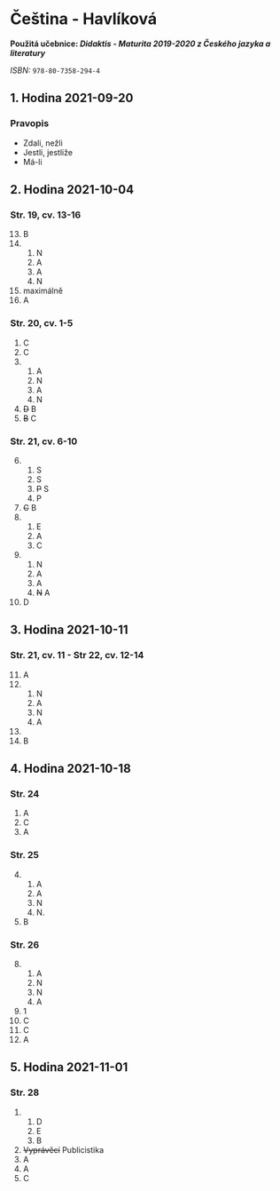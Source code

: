 # Čeština - Havlíková

**Použitá učebnice: *Didaktis - Maturita 2019-2020 z Českého jazyka a literatury***

*ISBN:* `978-80-7358-294-4`

## 1. Hodina 2021-09-20

### Pravopis

* Zdali, nežli
* Jestli, jestliže
* Má-li

## 2. Hodina 2021-10-04

### Str. 19, cv. 13-16

13. B
14.
	1. N
	2. A
	3. A
	4. N
15. maximálně
16. A

### Str. 20, cv. 1-5

1. C
2. C
3. 
	1. A
	2. N
	3. A
	4. N
4. ~~D~~ B
5. ~~B~~ C

### Str. 21, cv. 6-10

6.
	1. S
	2. S
	3. ~~P~~ S
	4. P
7. ~~C~~ B
8. 
	1. E
	2. A
	3. C
9.
	1. N
	2. A
	3. A
	4. ~~N~~ A
10. D

## 3. Hodina 2021-10-11

### Str. 21, cv. 11 - Str 22, cv. 12-14

11. A
12.
	1. N
	2. A
	3. N
	4. A
13. 
14. B

## 4. Hodina 2021-10-18

### Str. 24

1. A
2. C
3. A

### Str. 25

4. 
	1. A
	2. A
	3. N
	4. N.
5. B

### Str. 26

8.
	1. A
	2. N
	3. N
	4. A
9. 1
10. C
11. C
12. A

## 5. Hodina 2021-11-01

### Str. 28

1.
	1. D
	2. E
	3. B
2. ~~Vyprávěcí~~ Publicistika
3. A
4. A
5. C